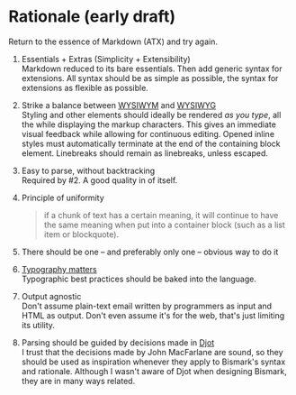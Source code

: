 # Rationale (early draft)

Return to the essence of Markdown (ATX) and try again.

1. Essentials + Extras (Simplicity + Extensibility)  
  Markdown reduced to its bare essentials. Then add generic syntax for extensions. All syntax should be as simple as possible, the syntax for extensions as flexible as possible.

2. Strike a balance between [WYSIWYM](https://en.wikipedia.org/wiki/WYSIWYM) and [WYSIWYG](https://en.wikipedia.org/wiki/WYSIWYG)  
  Styling and other elements should ideally be rendered _as you type_, all the while displaying the markup characters. This gives an immediate visual feedback while allowing for continuous editing. Opened inline styles must automatically terminate at the end of the containing block element. Linebreaks should remain as linebreaks, unless escaped.
3. Easy to parse, without backtracking  
  Required by #2. A good quality in of itself.

4. Principle of uniformity  
   > if a chunk of text has a certain meaning, it will continue to have the same meaning when put into a container block (such as a list item or blockquote).

5. There should be one – and preferably only one – obvious way to do it  

6. [Typography matters](https://practicaltypography.com/)  
  Typographic best practices should be baked into the language.

7. Output agnostic  
  Don't assume plain-text email written by programmers as input and HTML as output. Don't even assume it's for the web, that's just limiting its utility.

8. Parsing should be guided by decisions made in [Djot](https://github.com/jgm/djot)  
   I trust that the decisions made by John MacFarlane are sound, so they should be used as inspiration whenever they apply to Bismark's syntax and rationale. Although I wasn't aware of Djot when designing Bismark, they are in many ways related.
